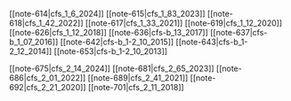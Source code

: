 [[note-614|cfs_1_6_2024]]
[[note-615|cfs_1_83_2023]]
[[note-618|cfs_1_42_2022]]
[[note-617|cfs_1_33_2021]]
[[note-619|cfs_1_12_2020]]
[[note-626|cfs_1_12_2018]]
[[note-636|cfs-b_13_2017]]
[[note-637|cfs-b_1_07_2016]]
[[note-642|cfs-b_1-2_10_2015]]
[[note-643|cfs-b_1-2_12_2014]]
[[note-653|cfs-b_1-2_10_2013]]

[[note-675|cfs_2_14_2024]]
[[note-681|cfs_2_65_2023]]
[[note-686|cfs_2_01_2022]]
[[note-689|cfs_2_41_2021]]
[[note-692|cfs_2_21_2020]]
[[note-701|cfs_2_11_2018]]
